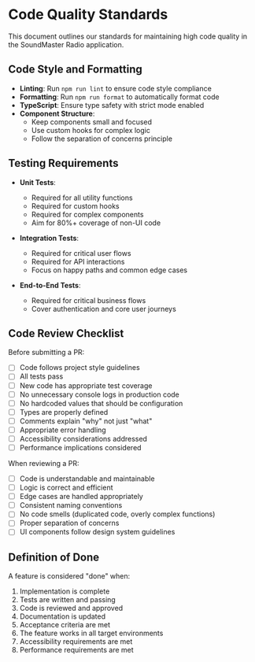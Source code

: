 
# Code Quality Standards

This document outlines our standards for maintaining high code quality in the SoundMaster Radio application.

## Code Style and Formatting

- **Linting**: Run `npm run lint` to ensure code style compliance
- **Formatting**: Run `npm run format` to automatically format code
- **TypeScript**: Ensure type safety with strict mode enabled
- **Component Structure**: 
  - Keep components small and focused
  - Use custom hooks for complex logic
  - Follow the separation of concerns principle

## Testing Requirements

- **Unit Tests**:
  - Required for all utility functions
  - Required for custom hooks
  - Required for complex components
  - Aim for 80%+ coverage of non-UI code

- **Integration Tests**:
  - Required for critical user flows
  - Required for API interactions
  - Focus on happy paths and common edge cases

- **End-to-End Tests**:
  - Required for critical business flows
  - Cover authentication and core user journeys

## Code Review Checklist

Before submitting a PR:

- [ ] Code follows project style guidelines
- [ ] All tests pass
- [ ] New code has appropriate test coverage
- [ ] No unnecessary console logs in production code
- [ ] No hardcoded values that should be configuration
- [ ] Types are properly defined
- [ ] Comments explain "why" not just "what"
- [ ] Appropriate error handling
- [ ] Accessibility considerations addressed
- [ ] Performance implications considered

When reviewing a PR:

- [ ] Code is understandable and maintainable
- [ ] Logic is correct and efficient
- [ ] Edge cases are handled appropriately
- [ ] Consistent naming conventions
- [ ] No code smells (duplicated code, overly complex functions)
- [ ] Proper separation of concerns
- [ ] UI components follow design system guidelines

## Definition of Done

A feature is considered "done" when:

1. Implementation is complete
2. Tests are written and passing
3. Code is reviewed and approved
4. Documentation is updated
5. Acceptance criteria are met
6. The feature works in all target environments
7. Accessibility requirements are met
8. Performance requirements are met
